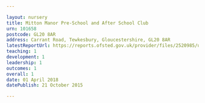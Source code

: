 ```yaml
---

layout: nursery
title: Mitton Manor Pre-School and After School Club
urn: 101658
postcode: GL20 8AR
address: Carrant Road, Tewkesbury, Gloucestershire, GL20 8AR
latestReportUrl: https://reports.ofsted.gov.uk/provider/files/2520985/urn/101658.pdf
teaching: 1
development: 1
leadership: 1
outcomes: 1
overall: 1
date: 01 April 2018 
datePublish: 21 October 2015

---
```

